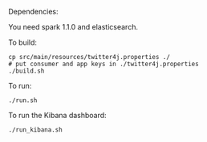 Dependencies:

You need spark 1.1.0 and elasticsearch.    

To build:

    cp src/main/resources/twitter4j.properties ./
    # put consumer and app keys in ./twitter4j.properties
    ./build.sh

To run:

    ./run.sh

To run the Kibana dashboard:

    ./run_kibana.sh
